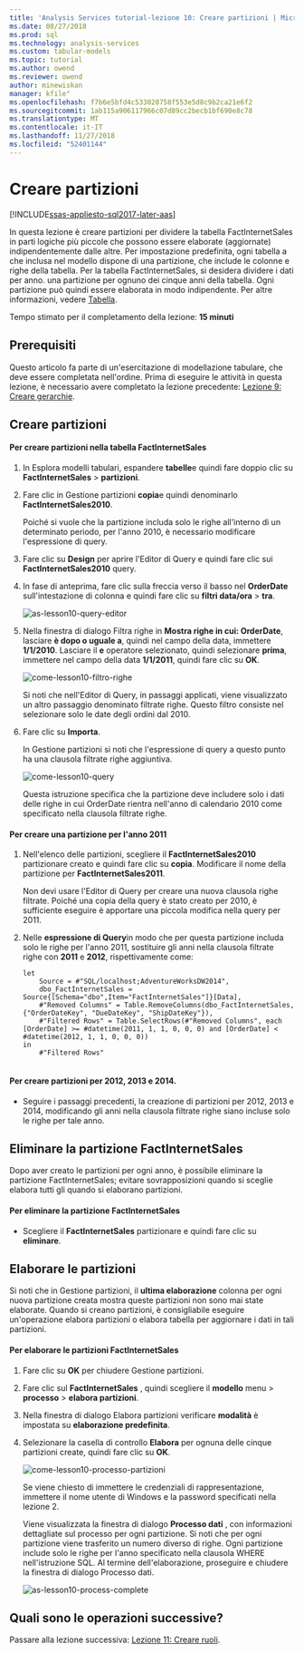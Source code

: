 ```yaml
---
title: 'Analysis Services tutorial-lezione 10: Creare partizioni | Microsoft Docs'
ms.date: 08/27/2018
ms.prod: sql
ms.technology: analysis-services
ms.custom: tabular-models
ms.topic: tutorial
ms.author: owend
ms.reviewer: owend
author: minewiskan
manager: kfile"
ms.openlocfilehash: f7b6e5bfd4c533028758f553e5d8c9b2ca21e6f2
ms.sourcegitcommit: 1ab115a906117966c07d89cc2becb1bf690e8c78
ms.translationtype: MT
ms.contentlocale: it-IT
ms.lasthandoff: 11/27/2018
ms.locfileid: "52401144"
---
```

# <a name="create-partitions"></a>Creare partizioni

[!INCLUDE[ssas-appliesto-sql2017-later-aas](../../includes/ssas-appliesto-sql2017-later-aas.md)]

In questa lezione è creare partizioni per dividere la tabella FactInternetSales in parti logiche più piccole che possono essere elaborate (aggiornate) indipendentemente dalle altre. Per impostazione predefinita, ogni tabella a che inclusa nel modello dispone di una partizione, che include le colonne e righe della tabella. Per la tabella FactInternetSales, si desidera dividere i dati per anno. una partizione per ognuno dei cinque anni della tabella. Ogni partizione può quindi essere elaborata in modo indipendente. Per altre informazioni, vedere [Tabella](../tabular-models/partitions-ssas-tabular.md). 
  
Tempo stimato per il completamento della lezione: **15 minuti**  
  
## <a name="prerequisites"></a>Prerequisiti  

Questo articolo fa parte di un'esercitazione di modellazione tabulare, che deve essere completata nell'ordine. Prima di eseguire le attività in questa lezione, è necessario avere completato la lezione precedente: [Lezione 9: Creare gerarchie](../tutorial-tabular-1400/as-lesson-9-create-hierarchies.md).  
  
## <a name="create-partitions"></a>Creare partizioni  
  
#### <a name="to-create-partitions-in-the-factinternetsales-table"></a>Per creare partizioni nella tabella FactInternetSales  
  
1.  In Esplora modelli tabulari, espandere **tabelle**e quindi fare doppio clic su **FactInternetSales** > **partizioni**.  
  
2.  Fare clic in Gestione partizioni **copia**e quindi denominarlo **FactInternetSales2010**.
  
    Poiché si vuole che la partizione includa solo le righe all'interno di un determinato periodo, per l'anno 2010, è necessario modificare l'espressione di query.
  
4.  Fare clic su **Design** per aprire l'Editor di Query e quindi fare clic sui **FactInternetSales2010** query.

5.  In fase di anteprima, fare clic sulla freccia verso il basso nel **OrderDate** sull'intestazione di colonna e quindi fare clic su **filtri data/ora** > **tra**.

    ![as-lesson10-query-editor](../tutorial-tabular-1400/media/as-lesson10-query-editor.png)

6.  Nella finestra di dialogo Filtra righe in **Mostra righe in cui: OrderDate**, lasciare **è dopo o uguale a**, quindi nel campo della data, immettere **1/1/2010**. Lasciare il **e** operatore selezionato, quindi selezionare **prima**, immettere nel campo della data **1/1/2011**, quindi fare clic su **OK**.

    ![come-lesson10-filtro-righe](../tutorial-tabular-1400/media/as-lesson10-filter-rows.png)
    
    Si noti che nell'Editor di Query, in passaggi applicati, viene visualizzato un altro passaggio denominato filtrate righe. Questo filtro consiste nel selezionare solo le date degli ordini dal 2010.

8.  Fare clic su **Importa**.

    In Gestione partizioni si noti che l'espressione di query a questo punto ha una clausola filtrate righe aggiuntiva.

    ![come-lesson10-query](../tutorial-tabular-1400/media/as-lesson10-query.png)
  
    Questa istruzione specifica che la partizione deve includere solo i dati delle righe in cui OrderDate rientra nell'anno di calendario 2010 come specificato nella clausola filtrate righe.  
  
  
#### <a name="to-create-a-partition-for-the-2011-year"></a>Per creare una partizione per l'anno 2011  
  
1.  Nell'elenco delle partizioni, scegliere il **FactInternetSales2010** partizionare creato e quindi fare clic su **copia**.  Modificare il nome della partizione per **FactInternetSales2011**. 

    Non devi usare l'Editor di Query per creare una nuova clausola righe filtrate. Poiché una copia della query è stato creato per 2010, è sufficiente eseguire è apportare una piccola modifica nella query per 2011.
  
2.  Nelle **espressione di Query**in modo che per questa partizione includa solo le righe per l'anno 2011, sostituire gli anni nella clausola filtrate righe con **2011** e **2012**, rispettivamente come:  
  
    ```  
    let
        Source = #"SQL/localhost;AdventureWorksDW2014",
        dbo_FactInternetSales = Source{[Schema="dbo",Item="FactInternetSales"]}[Data],
        #"Removed Columns" = Table.RemoveColumns(dbo_FactInternetSales,{"OrderDateKey", "DueDateKey", "ShipDateKey"}),
        #"Filtered Rows" = Table.SelectRows(#"Removed Columns", each [OrderDate] >= #datetime(2011, 1, 1, 0, 0, 0) and [OrderDate] < #datetime(2012, 1, 1, 0, 0, 0))
    in
        #"Filtered Rows"
   
    ```  
  
#### <a name="to-create-partitions-for-2012-2013-and-2014"></a>Per creare partizioni per 2012, 2013 e 2014.  
  
- Seguire i passaggi precedenti, la creazione di partizioni per 2012, 2013 e 2014, modificando gli anni nella clausola filtrate righe siano incluse solo le righe per tale anno. 
  

## <a name="delete-the-factinternetsales-partition"></a>Eliminare la partizione FactInternetSales

Dopo aver creato le partizioni per ogni anno, è possibile eliminare la partizione FactInternetSales; evitare sovrapposizioni quando si sceglie elabora tutti gli quando si elaborano partizioni.

#### <a name="to-delete-the-factinternetsales-partition"></a>Per eliminare la partizione FactInternetSales

-  Scegliere il **FactInternetSales** partizionare e quindi fare clic su **eliminare**.



## <a name="process-partitions"></a>Elaborare le partizioni  

Si noti che in Gestione partizioni, il **ultima elaborazione** colonna per ogni nuova partizione creata mostra queste partizioni non sono mai state elaborate. Quando si creano partizioni, è consigliabile eseguire un'operazione elabora partizioni o elabora tabella per aggiornare i dati in tali partizioni.  
  
#### <a name="to-process-the-factinternetsales-partitions"></a>Per elaborare le partizioni FactInternetSales  
  
1.  Fare clic su **OK** per chiudere Gestione partizioni.  
  
2.  Fare clic sul **FactInternetSales** , quindi scegliere il **modello** menu > **processo** > **elabora partizioni**.  
  
3.  Nella finestra di dialogo Elabora partizioni verificare **modalità** è impostata su **elaborazione predefinita**.  
  
4.  Selezionare la casella di controllo **Elabora** per ognuna delle cinque partizioni create, quindi fare clic su **OK**.  

    ![come-lesson10-processo-partizioni](../tutorial-tabular-1400/media/as-lesson10-process-partitions.png)
  
    Se viene chiesto di immettere le credenziali di rappresentazione, immettere il nome utente di Windows e la password specificati nella lezione 2.  
  
    Viene visualizzata la finestra di dialogo **Processo dati** , con informazioni dettagliate sul processo per ogni partizione. Si noti che per ogni partizione viene trasferito un numero diverso di righe. Ogni partizione include solo le righe per l'anno specificato nella clausola WHERE nell'istruzione SQL. Al termine dell'elaborazione, proseguire e chiudere la finestra di dialogo Processo dati.  
  
    ![as-lesson10-process-complete](../tutorial-tabular-1400/media/as-lesson10-process-complete.png)
  
 ## <a name="whats-next"></a>Quali sono le operazioni successive?

Passare alla lezione successiva: [Lezione 11: Creare ruoli](../tutorial-tabular-1400/as-lesson-11-create-roles.md). 
